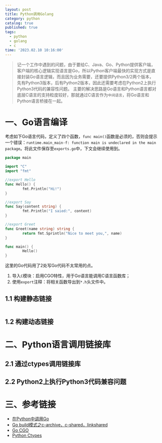 ```yaml
---
layout: post
title: Python调用Golang
category: python
catalog: true
published: true
tags:
  - python
  - golang
  - c
time: '2023.02.10 10:16:00'
---
```

> 记一个工作中遇到的问题，由于要给C、Java、Go、Python提供客户端，客户端的核心逻辑实现语言是Go，所以Python客户端最快的实现方式是直接封装Go语言逻辑，而且因为业务需要，还要提供Python3/2两个版本，先有Python3版本，后有Python2版本，因此还需要考虑在Python2上执行Python3代码的兼容性问题。
> 主要的解决思路是Go语言和Python语言都对底层C语言的支持粒度较好，那就通过C语言作为`中间语言`，将Go语言和Python语言桥接在一起。

# 一、Go语言编译
考虑如下Go语言代码，定义了四个函数，`func main()`函数是必须的，否则会提示一个错误：`runtime.main_main·f: function main is undeclared in the main package`。将此文件保存至`exports.go`中，下文会继续使用到。
```go
package main

import "C"
import "fmt"

//export Hello
func Hello() {
        fmt.Println("Hi!")
}

//export Say
func Say(content string) {
        fmt.Println("I saied:", content)
}

//export Greet
func Greet(name string) string {
        return fmt.Sprintln("Nice to meet you,", name)
}

func main() {
        Hello()
}
```
这里的Go代码用了2处写Go代码不太常用的点。
1. 导入`C`模块：启用CGO特性，用于Go语言能调用C语言函数库；
2. 使用`export`注释：将相关函数导出到`*.h`头文件中。

## 1.1 构建静态链接
```

```
## 1.2 构建动态链接

# 二、Python语言调用链接库
## 2.1 通过ctypes调用链接库
## 2.2 Python2上执行Python3代码兼容问题

# 三、参考链接
- [在Python中调用Go](https://zhuanlan.zhihu.com/p/518374146)
- [Go build模式之c-archive，c-shared，linkshared](https://davidchan0519.github.io/2019/04/05/go-buildmode-c/)
- [Go CGO](https://chai2010.cn/advanced-go-programming-book/ch2-cgo/ch2-02-basic.html)
- [Python Ctypes](https://docs.python.org/3/library/ctypes.html?highlight=ctypes)
